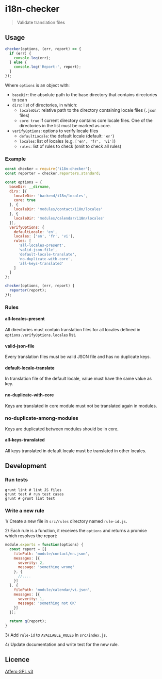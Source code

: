 # i18n-checker

> Validate translation files

## Usage

```javascript
checker(options, (err, report) => {
  if (err) {
    console.log(err);
  } else {
    console.log('Report:', report);
  }
});
```

Where `options` is an object with:

* `baseDir`: the absolute path to the base directory that contains directories to scan
* `dirs`: list of directories, in which:
  * `localeDir`: relative path to the directory containing locale files (`.json` files)
  * `core`: `true` if current directory contains core locale files. One of the
  directories in the list must be marked as core.
* `verifyOptions`: options to verify locale files
  * `defaultLocale`: the default locale (default: `'en'`)
  * `locales`: list of locales (e.g. `['en', 'fr', 'vi']`)
  * `rules`: list of rules to check (omit to check all rules)

### Example

```javascript
const checker = require('i18n-checker');
const reporter = checker.reporters.standard;

const options = {
  baseDir: __dirname,
  dirs: [{
    localeDir: 'backend/i18n/locales',
    core: true
  }, {
    localeDir: 'modules/contact/i18n/locales'
  }, {
    localeDir: 'modules/calendar/i18n/locales'
  }],
  verifyOptions: {
    defaultLocale: 'en',
    locales: ['en', 'fr', 'vi'],
    rules: [
      'all-locales-present',
      'valid-json-file',
      'default-locale-translate',
      'no-duplicate-with-core',
      'all-keys-translated'
    ]
  }
};

checker(options, (err, report) {
  reporter(report);
});
```

### Rules

#### all-locales-present

All directories must contain translation files for all locales defined in
`options.verifyOptions.locales` list.

#### valid-json-file

Every translation files must be valid JSON file and has no duplicate keys.

#### default-locale-translate

In translation file of the default locale, value must have the same value as key.

#### no-duplicate-with-core

Keys are translated in core module must not be translated again in modules.

### no-duplicate-among-modules

Keys are duplicated between modules should be in core.

#### all-keys-translated

All keys translated in default locale must be translated in other locales.

## Development

### Run tests

```
grunt lint # lint JS files
grunt test # run test cases
grunt # grunt lint test
```

### Write a new rule

1/ Create a new file in `src/rules` directory named `rule-id.js`.

2/ Each rule is a function, it receives the `options` and returns a promise
which resolves the report:

```javascript
module.exports = function(options) {
  const report = [{
    filePath: 'module/contact/en.json',
    messages: [{
      severity: 2,
      message: 'something wrong'
    }, {
      //....
    }]
  }, {
    filePath: 'module/calendar/vi.json',
    messages: [{
      severity: 1,
      message: 'something not OK'
    }]
  }];

  return q(report);
}
```
3/ Add `rule-id` to `AVAILABLE_RULES` in `src/index.js`.

4/ Update documentation and write test for the new rule.

## Licence

[Affero GPL v3](http://www.gnu.org/licenses/agpl-3.0.html)
